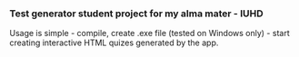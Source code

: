 ### Test generator student project for my alma mater - IUHD

Usage is simple - compile, create .exe file (tested on Windows only) - start creating interactive HTML quizes generated by the app.